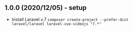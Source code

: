 

## 1.0.0 (2020/12/05) - setup
- Install Laravel v.7 `composer create-project --prefer-dist laravel/laravel laravel-vue-videojs "7.*"`